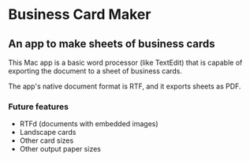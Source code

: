 # Business Card Maker
## An app to make sheets of business cards

This Mac app is a basic word processor (like TextEdit) that is capable of exporting the document to a sheet of business cards.

The app's native document format is RTF, and it exports sheets as PDF.

### Future features

- RTFd (documents with embedded images)
- Landscape cards
- Other card sizes
- Other output paper sizes
